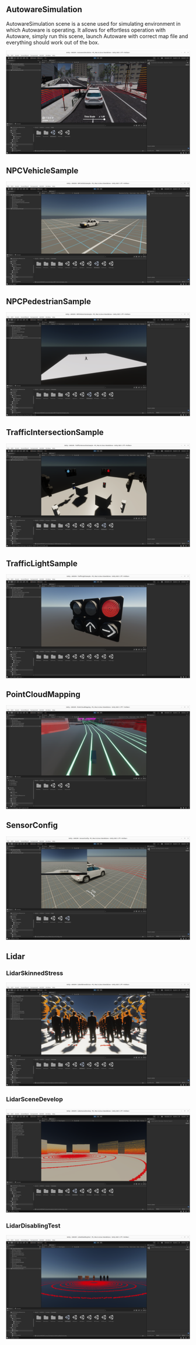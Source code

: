 <!-- TODO Add descriptions -->
## AutowareSimulation
AutowareSimulation scene is a scene used for simulating environment in which Autoware is operating.
It allows for effortless operation with Autoware, simply run this scene, launch Autoware with correct map file and everything should work out of the box.

![](AutowareSimulation.png)

## NPCVehicleSample

![](NPCVehicleSample.png)

## NPCPedestrianSample

![](NPCPedestrianSample.png)

## TrafficIntersectionSample

![](TrafficIntersectionSample.png)

## TrafficLightSample

![](TrafficLightSample.png)

## PointCloudMapping

![](PointCloudMapping.png)

## SensorConfig

![](SensorConfig.png)

## Lidar

### LidarSkinnedStress

![](LidarSkinnedStress.png)

### LidarSceneDevelop

![](LidarSceneDevelop.png)

### LidarDisablingTest

![](LidarDisablingTest.png)
